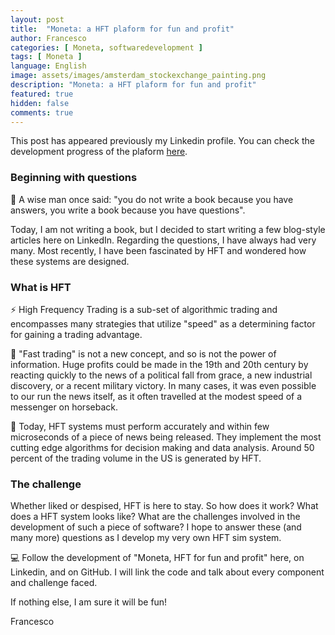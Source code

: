 ```yaml
---
layout: post
title:  "Moneta: a HFT plaform for fun and profit"
author: Francesco
categories: [ Moneta, softwaredevelopment ]
tags: [ Moneta ]
language: English
image: assets/images/amsterdam_stockexchange_painting.png
description: "Moneta: a HFT plaform for fun and profit"
featured: true
hidden: false
comments: true
---
```


This post has appeared previously my Linkedin profile.
You can check the development progress of the plaform [here](https://github.com/FMA350/Moneta/tree/master).

### Beginning with questions

🦉 A wise man once said: "you do not write a book because you have answers, you write a book because you have questions".

Today, I am not writing a book, but I decided to start writing a few blog-style articles here on LinkedIn. Regarding the questions, I have always had very many.
Most recently, I have been fascinated by HFT and wondered how these systems are designed.

### What is HFT

⚡ High Frequency Trading is a sub-set of algorithmic trading and encompasses many strategies that utilize "speed" as a determining factor for gaining a trading advantage.

🏇 "Fast trading" is not a new concept, and so is not the power of information. Huge profits could be made in the 19th and 20th century by reacting quickly to the news of a political fall from grace, a new industrial discovery, or a recent military victory.
In many cases, it was even possible to our run the news itself, as it often travelled at the modest speed of a messenger on horseback.

💎 Today, HFT systems must perform accurately and within few microseconds of a piece of news being released. They implement the most cutting edge algorithms for decision making and data analysis. Around 50 percent of the trading volume in the US is generated by HFT.


### The challenge

Whether liked or despised, HFT is here to stay. So how does it work? What does a HFT system looks like? What are the challenges involved in the development of such a piece of software?
I hope to answer these (and many more) questions as I develop my very own HFT sim system.

💻 Follow the development of "Moneta, HFT for fun and profit" here, on Linkedin, and on GitHub. I will link the code and talk about every component and challenge faced.

If nothing else, I am sure it will be fun!

Francesco